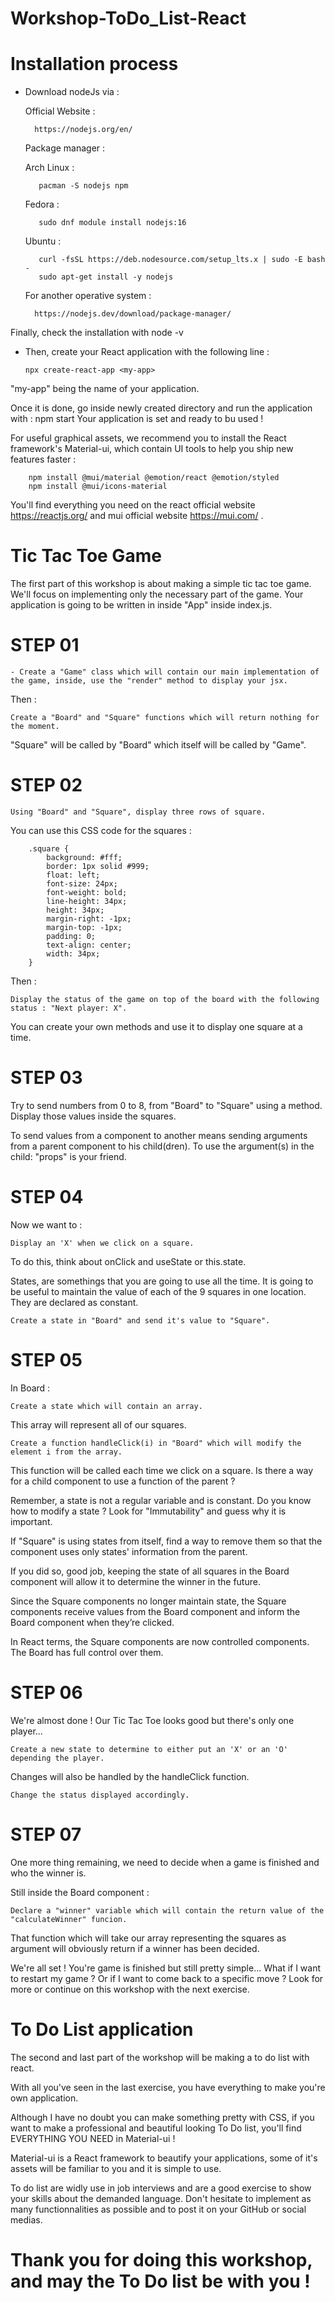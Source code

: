 # Workshop-ToDo_List-React

# Installation process

- Download nodeJs via :

    Official Website :
    
        https://nodejs.org/en/
 
    Package manager : 
    
    Arch Linux :
        
         pacman -S nodejs npm

    Fedora :
        
         sudo dnf module install nodejs:16
    
    Ubuntu :
        
         curl -fsSL https://deb.nodesource.com/setup_lts.x | sudo -E bash -
         sudo apt-get install -y nodejs

    For another operative system :
    
        https://nodejs.dev/download/package-manager/

Finally, check the installation with node -v

  - Then, create your React application with the following line :
  
        npx create-react-app <my-app>

"my-app" being the name of your application.

Once it is done, go inside newly created directory and run the application with : npm start
Your application is set and ready to bu used !

For useful graphical assets, we recommend you to install the React framework's Material-ui, which contain UI tools to help you ship new features faster :
  
        npm install @mui/material @emotion/react @emotion/styled
        npm install @mui/icons-material
  
You'll find everything you need on the react official website https://reactjs.org/ and mui official website https://mui.com/ .

# Tic Tac Toe Game
    
The first part of this workshop is about making a simple tic tac toe game. We'll focus on implementing only the necessary part of the game.
Your application is going to be written in inside "App" inside index.js.
    
# STEP 01
    
    - Create a "Game" class which will contain our main implementation of the game, inside, use the "render" method to display your jsx.

Then : 

    Create a "Board" and "Square" functions which will return nothing for the moment.
"Square" will be called by "Board" which itself will be called by "Game".
    
# STEP 02

    Using "Board" and "Square", display three rows of square.

You can use this CSS code for the squares :
    
        .square {
            background: #fff;
            border: 1px solid #999;
            float: left;
            font-size: 24px;
            font-weight: bold;
            line-height: 34px;
            height: 34px;
            margin-right: -1px;
            margin-top: -1px;
            padding: 0;
            text-align: center;
            width: 34px;
        }

Then : 

    Display the status of the game on top of the board with the following status : "Next player: X".
You can create your own methods and use it to display one square at a time.
    
# STEP 03

Try to send numbers from 0 to 8, from "Board" to "Square" using a method. Display those values inside the squares.

To send values from a component to another means sending arguments from a parent component to his child(dren). To use the argument(s) in the child: "props" is your friend.
    
# STEP 04
    
Now we want to :

    Display an 'X' when we click on a square.
    
To do this, think about onClick and useState or this.state.

States, are somethings that you are going to use all the time. It is going to be useful to maintain the value of each of the 9 squares in one location. They are declared as constant.

    Create a state in "Board" and send it's value to "Square".
    
# STEP 05
    
In Board : 
    
    Create a state which will contain an array.

This array will represent all of our squares.

    Create a function handleClick(i) in "Board" which will modify the element i from the array.

This function will be called each time we click on a square. Is there a way for a child component to use a function of the parent ?

Remember, a state is not a regular variable and is constant. Do you know how to modify a state ? Look for "Immutability" and guess why it is important.
    
If "Square" is using states from itself, find a way to remove them so that the component uses only states' information from the parent.

If you did so, good job, keeping the state of all squares in the Board component will allow it to determine the winner in the future.

Since the Square components no longer maintain state, the Square components receive values from the Board component and inform the Board component when they’re clicked.

In React terms, the Square components are now controlled components. The Board has full control over them.
    
# STEP 06
   
We're almost done ! Our Tic Tac Toe looks good but there's only one player...

    Create a new state to determine to either put an 'X' or an 'O' depending the player.
    
Changes will also be handled by the handleClick function.
    
    Change the status displayed accordingly.
    
# STEP 07
    
One more thing remaining, we need to decide when a game is finished and who the winner is.
   
Still inside the Board component : 

    Declare a "winner" variable which will contain the return value of the "calculateWinner" funcion. 
    
That function which will take our array representing the squares as argument will obviously return if a winner has been decided.
    
    
We're all set !
You're game is finished but still pretty simple...
What if I want to restart my game ? Or if I want to come back to a specific move ? Look for more or continue on this workshop with the next exercise.


# To Do List application

The second and last part of the workshop will be making a to do list with react.

With all you've seen in the last exercise, you have everything to make you're own application.
    
Although I have no doubt you can make something pretty with CSS, if you want to make a professional and beautiful looking To Do list, you'll find EVERYTHING YOU NEED in Material-ui !
    
Material-ui is a React framework to beautify your applications, some of it's assets will be familiar to you and it is simple to use.

To do list are widly use in job interviews and are a good exercise to show your skills about the demanded language. Don't hesitate to implement as many functionnalities as possible and to post it on your GitHub or social medias.
    
# Thank you for doing this workshop, and may the To Do list be with you !
